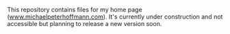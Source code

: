 This repository contains files for my home page (www.michaelpeterhoffmann.com). 
It's currently under construction and not accessible but 
planning to release a new version soon. 
